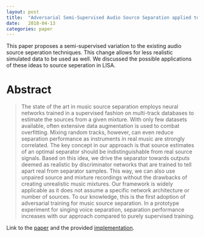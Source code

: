 ```yaml
---
layout: post
title:  "Adversarial Semi-Supervised Audio Source Separation applied to Singing Voice Extraction"
date:   2018-04-13
categories: paper
---
```


This paper proposes a semi-supervised variation to the existing audio source seperation techniques. This change allows for less realistic simulated data to be used as well. We discussed the possible applications of these ideas to source seperation in LISA.

# Abstract

> The state of the art in music source separation employs neural networks trained in a supervised fashion on multi-track databases to estimate the sources from a given mixture. With only few datasets available, often extensive data augmentation is used to combat overfitting. Mixing random tracks, however, can even reduce separation performance as instruments in real music are strongly correlated. The key concept in our approach is that source estimates of an optimal separator should be indistinguishable from real source signals. Based on this idea, we drive the separator towards outputs deemed as realistic by discriminator networks that are trained to tell apart real from separator samples. This way, we can also use unpaired source and mixture recordings without the drawbacks of creating unrealistic music mixtures. Our framework is widely applicable as it does not assume a specific network architecture or number of sources. To our knowledge, this is the first adoption of adversarial training for music source separation. In a prototype experiment for singing voice separation, separation performance increases with our approach compared to purely supervised training.

Link to the [paper] and the provided [implementation].

[paper]: https://arxiv.org/abs/1711.00048
[implementation]: https://github.com/f90/AdversarialAudioSeparation
